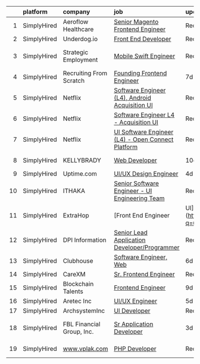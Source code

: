

|    | platform    | company                   | job                                                                                                                                                       | update_time   | location            |
|---:|:------------|:--------------------------|:----------------------------------------------------------------------------------------------------------------------------------------------------------|:--------------|:--------------------|
|  1 | SimplyHired | Aeroflow Healthcare       | [Senior Magento Frontend Engineer](https://www.simplyhired.com/job/uJJWsbsJ-A2J-2KXvsX-Cha73KyKnl-V2EEKSox5OzuSBWCVaz1N-A?q=ui+engineer)                  | Recently      | Asheville, NC       |
|  2 | SimplyHired | Underdog.io               | [Front End Developer](https://www.simplyhired.com/job/bKHSv5Crya-PQseHciDP5wVap6EGVW40KqRY_ikjYgsi6Xi8F_XGmw?q=ui+engineer)                               | Recently      | Remote              |
|  3 | SimplyHired | Strategic Employment      | [Mobile Swift Engineer](https://www.simplyhired.com/job/HvFKFUPBQks4TvdZXzAUvjF0nI8KVBS8256b_IgO654UlAA08Jjlvg?q=ui+engineer)                             | Recently      | San Ramon, CA       |
|  4 | SimplyHired | Recruiting From Scratch   | [Founding Frontend Engineer](https://www.simplyhired.com/job/IbXrSabo8u-jsuWX55FAOKbAl6eKJlIdkc5yI7m0lbbyaEYdBvAjnw?q=ui+engineer)                        | 7d            | Remote              |
|  5 | SimplyHired | Netflix                   | [Software Engineer (L4), Android Acquisition UI](https://www.simplyhired.com/job/jWnmbdbYYtNPQMnRlFA3y3jj960VIifRoJBIllrKMrAXFQUABanwhQ?q=ui+engineer)    | Recently      | Remote              |
|  6 | SimplyHired | Netflix                   | [Software Engineer L4 - Acquisition UI](https://www.simplyhired.com/job/MewjA4tIM3AQZ5UEsNQMeDsA1D9LOnO54B8m8m2-ZUhXvcUr0JYaBA?q=ui+engineer)             | Recently      | Remote              |
|  7 | SimplyHired | Netflix                   | [UI Software Engineer (L4) - Open Connect Platform](https://www.simplyhired.com/job/NVDH9_xlvkPwnYVWCHX33dZoGkK5u8V2tmdHi3UNepKNG9pVTcPkAQ?q=ui+engineer) | Recently      | Remote              |
|  8 | SimplyHired | KELLYBRADY                | [Web Developer](https://www.simplyhired.com/job/rxXGRhrjz1b1jkduIdoaftMnlikPf1iW0O5lc06eck36IDWfczjmpg?q=ui+engineer)                                     | 10d           | Spokane, WA         |
|  9 | SimplyHired | Uptime.com                | [UI/UX Design Engineer](https://www.simplyhired.com/job/PI3WA_fwkyy_psP-NQ_HBieoaFTLfJKmFXtZNdFQFWXgvEk-0WGr6A?q=ui+engineer)                             | 4d            | Remote              |
| 10 | SimplyHired | ITHAKA                    | [Senior Software Engineer - UI Engineering Team](https://www.simplyhired.com/job/inYM2CSoj-lWM7-IxN1lfdFmAO-6A7F1ZZLGliDsbAbXRk4DlvHNcw?q=ui+engineer)    | Recently      | Ann Arbor, MI       |
| 11 | SimplyHired | ExtraHop                  | [Front End Engineer | UI](https://www.simplyhired.com/job/fS6pE_PdEK_zBLyE9GRyHPIfJU22C1C1MOgIZfA_e540eTmP4DiA8w?q=ui+engineer)                           | 5d            | Seattle, WA         |
| 12 | SimplyHired | DPI Information           | [Senior Lead Application Developer/Programmer](https://www.simplyhired.com/job/SIE-KBQRaXXVaCC8Va-8SoW9MTIbgMG1IK9m_0GmPzsZwQneOmkRPw?q=ui+engineer)      | Recently      | Tampa, FL           |
| 13 | SimplyHired | Clubhouse                 | [Software Engineer, Web](https://www.simplyhired.com/job/r1uy68w1e-CZLrrJ9v1AhvFKl9xpbfiU5Oi7iMXJXZr8oN6WnuD8RA?q=ui+engineer)                            | 6d            | Remote              |
| 14 | SimplyHired | CareXM                    | [Sr. Frontend Engineer](https://www.simplyhired.com/job/AujtDW7NGvRFYc24ezy9Nkvx9KbfwckzyepiDkV4vWwH69pLcAsa4g?q=ui+engineer)                             | Recently      | Lehi, UT            |
| 15 | SimplyHired | Blockchain Talents        | [Frontend Engineer](https://www.simplyhired.com/job/nSVsHCvWsm3_pt5kzR-egLVZEH-yooTu1krRa-KA8yU3BGVLiAF1Lw?q=ui+engineer)                                 | 9d            | Remote              |
| 16 | SimplyHired | Aretec Inc                | [UI/UX Engineer](https://www.simplyhired.com/job/5C1rVXKZ3gdbxxUAaI2nKM8UfUdCC95gQPlvMRsoaeitsuuYp4bRdg?q=ui+engineer)                                    | 5d            | Remote              |
| 17 | SimplyHired | ArchsystemInc             | [UI Developer](https://www.simplyhired.com/job/nRCD9I9kTurn1l9NsAl0bhBS-j-bZTB3wQ4zJwzWwi9RhrN3vmPYjg?q=ui+engineer)                                      | Recently      | Remote              |
| 18 | SimplyHired | FBL Financial Group, Inc. | [Sr Application Developer](https://www.simplyhired.com/job/vgY7dcqVcI6x4KQC8AEQVdYi2VP4LEHszMw14KIN7BpvoekhLAob2g?q=ui+engineer)                          | 3d            | West Des Moines, IA |
| 19 | SimplyHired | www.vplak.com             | [PHP Developer](https://www.simplyhired.com/job/lrdsX2g5wHekXFQmprj-olkziyHmE7Z5svIljzfhAG53ZMPbNMbEDQ?q=ui+engineer)                                     | Recently      | Sector, WV          |